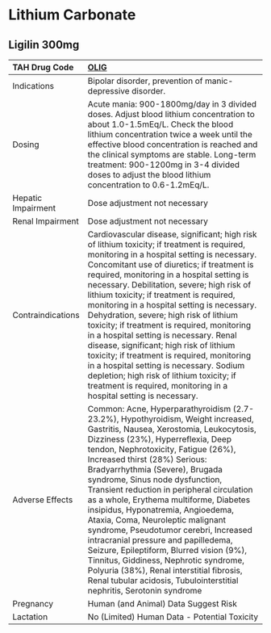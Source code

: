 # Lithium Carbonate

## Ligilin 300mg

| TAH Drug Code      | [OLIG](https://www.tahsda.org.tw/drugs/hissearch.php?drug_code=OLIG)                                                                                                                                                                                                                                                                                                                                                                                                                                                                                                                                                                                                                                                                                                         |
|:-------------------|:-----------------------------------------------------------------------------------------------------------------------------------------------------------------------------------------------------------------------------------------------------------------------------------------------------------------------------------------------------------------------------------------------------------------------------------------------------------------------------------------------------------------------------------------------------------------------------------------------------------------------------------------------------------------------------------------------------------------------------------------------------------------------------|
| Indications        | Bipolar disorder, prevention of manic-depressive disorder.                                                                                                                                                                                                                                                                                                                                                                                                                                                                                                                                                                                                                                                                                                                   |
| Dosing             | Acute mania: 900-1800mg/day in 3 divided doses. Adjust blood lithium concentration to about 1.0-1.5mEq/L. Check the blood lithium concentration twice a week until the effective blood concentration is reached and the clinical symptoms are stable. Long-term treatment: 900-1200mg in 3-4 divided doses to adjust the blood lithium concentration to 0.6-1.2mEq/L.                                                                                                                                                                                                                                                                                                                                                                                                        |
| Hepatic Impairment | Dose adjustment not necessary                                                                                                                                                                                                                                                                                                                                                                                                                                                                                                                                                                                                                                                                                                                                                |
| Renal Impairment   | Dose adjustment not necessary                                                                                                                                                                                                                                                                                                                                                                                                                                                                                                                                                                                                                                                                                                                                                |
| Contraindications  | Cardiovascular disease, significant; high risk of lithium toxicity; if treatment is required, monitoring in a hospital setting is necessary. Concomitant use of diuretics; if treatment is required, monitoring in a hospital setting is necessary. Debilitation, severe; high risk of lithium toxicity; if treatment is required, monitoring in a hospital setting is necessary. Dehydration, severe; high risk of lithium toxicity; if treatment is required, monitoring in a hospital setting is necessary. Renal disease, significant; high risk of lithium toxicity; if treatment is required, monitoring in a hospital setting is necessary. Sodium depletion; high risk of lithium toxicity; if treatment is required, monitoring in a hospital setting is necessary. |
| Adverse Effects    | Common: Acne, Hyperparathyroidism (2.7-23.2%), Hypothyroidism, Weight increased, Gastritis, Nausea, Xerostomia, Leukocytosis, Dizziness (23%), Hyperreflexia, Deep tendon, Nephrotoxicity, Fatigue (26%), Increased thirst (28%) Serious: Bradyarrhythmia (Severe), Brugada syndrome, Sinus node dysfunction, Transient reduction in peripheral circulation as a whole, Erythema multiforme, Diabetes insipidus, Hyponatremia, Angioedema, Ataxia, Coma, Neuroleptic malignant syndrome, Pseudotumor cerebri, Increased intracranial pressure and papilledema, Seizure, Epileptiform, Blurred vision (9%), Tinnitus, Giddiness, Nephrotic syndrome, Polyuria (38%), Renal interstitial fibrosis, Renal tubular acidosis, Tubulointerstitial nephritis, Serotonin syndrome    |
| Pregnancy          | Human (and Animal) Data Suggest Risk                                                                                                                                                                                                                                                                                                                                                                                                                                                                                                                                                                                                                                                                                                                                         |
| Lactation          | No (Limited) Human Data - Potential Toxicity                                                                                                                                                                                                                                                                                                                                                                                                                                                                                                                                                                                                                                                                                                                                 |

